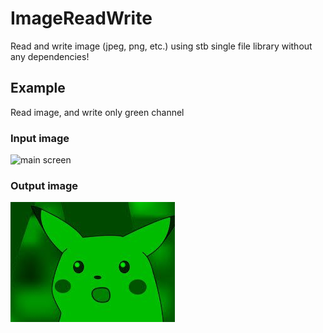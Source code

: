 # ImageReadWrite
Read and write image (jpeg, png, etc.) using stb single file library without any dependencies!


## Example

Read image, and write only green channel

### Input image
![main screen](img/input.jpeg)


### Output image
![main screen](img/output.jpg)